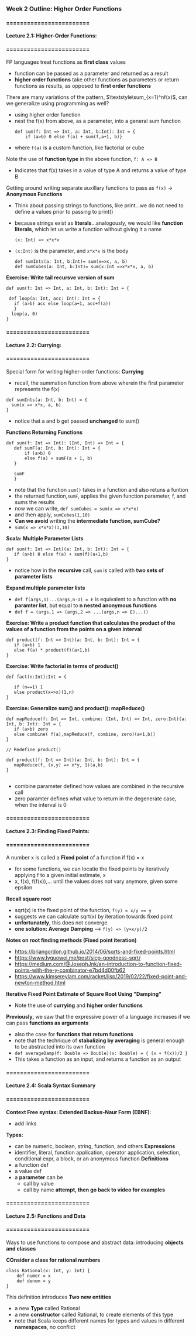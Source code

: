 ### Week 2 Outline: Higher Order Functions
 
#### ========================
**Lecture 2.1: Higher-Order Functions:**
#### ========================
 
FP languages treat functions as **first class** values
- function can be passed as a parameter and returned as a result
- **higher order functions** take other functions as parameters or return functions as results, as opposed to **first order functions**
 
There are many variations of the pattern, $\textstyle\sum_{x=1}^nf(x)$, can we generalize using programming as well?
- using higher order function
- nest the f(x) from above, as a parameter, into a general sum function 
   ```
   def sum(f: Int => Int, a: Int, b:Int): Int = {
       if (a>b) 0 else f(a) + sum(f,a+1, b)}
   ```
- where `f(a)` is a custom function, like factorial or cube
 
Note the use of **function type** in the above function, `f: A => B`
- Indicates that f(x) takes in a value of type A and returns a value of type B
 
Getting around writing separate auxillary functions to pass as `f(x)` -> **Anonymous Functions**
- Think about passing strings to functions, like print...we do not need to define a values prior to passing to print()
- because strings exist as **literals**...analogously, we would like **function literals**, which let us write a function without giving it a name
 
   ```
   (x: Int) => x*x*x
   ```
- `(x:Int)` is the parameter, and `x*x*x` is the body
   ```
   def sumInts(a: Int, b:Int)= sum(x=>x, a, b)
   def sumCubes(a: Int, b:Int)= sum(x:Int =>x*x*x, a, b)
   ```
 
**Exercise: Write tail recursve version of sum**
 
```
def sum(f: Int => Int, a: Int, b: Int): Int = {
 
 def loop(a: Int, acc: Int): Int = {
   if (a>b) acc else loop(a+1, acc+f(a))
   }
  loop(a, 0)
}
```
 
#### ========================
**Lecture 2.2: Currying:**
#### ========================
 
Special form for writing higher-order functions: **Currying**
- recall, the summation function from above wherein the first parameter represents the f(x)
 ```
 def sumInts(a: Int, b: Int) = {
   sum(x => x*x, a, b)
 }
 ```
- notice that a and b get passed **unchanged** to sum()
 
**Functions Returning Functions**
```
def sum(f: Int => Int): (Int, Int) => Int = {
   def sumF(a: Int, b: Int): Int = {
       if (a>b) 0
       else f(a) + sumF(a + 1, b)
   }
  
   sumF
   }
```
- note that the function `sum()` takes in a function and also retuns a funtion
- the returned function,`sumF`, applies the given function parameter, f, and sums the results
- now we can write, `def sumCubes = sum(x => x*x*x)`
- and then apply, `sumCubes(1,10)`
- **Can we avoid** writing the **intermediate function, sumCube?**
 - `sum(x => x*x*x)(1,10)`
 
**Scala: Multiple Parameter Lists**
```
def sum(f: Int => Int)(a: Int, b: Int): Int = {
   if (a>b) 0 else f(a) + sum(f)(a+1,b)
}
```
- notice how in the **recursive** call, `sum` is called with **two sets of parameter lists**
 
**Expand multiple parameter lists**
- `def f(args,1)...(args,n-1) = E` is equivalent to a function with **no paramter list**, but equal to **n nested anonymous functions**
- `def f = (args,1 => (args,2 => ...(args,n => E)...))`
 
 
**Exercise: Write a product function that calculates the product of the values of a function from the points on a given interval**
```
def product(f: Int => Int)(a: Int, b: Int): Int = {
   if (a>b) 1
   else f(a) * product(f)(a+1,b)
}
```
**Exercise: Write factorial in terms of product()**
```
def fact(n:Int):Int = {
 
   if (n==1) 1
   else product(x=>x)(1,n)
}
```
**Exercise: Generalize sum() and product(): mapReduce()**
```
def mapReduce(f: Int => Int, combine: (Int, Int) => Int, zero:Int)(a: Int, b: Int): Int = {
   if (a>b) zero
   else combine( f(a),mapReduce(f, combine, zero)(a+1,b))
}
 
// Redefine product()
 
def product(f: Int => Int)(a: Int, b: Int): Int = {
   mapReduce(f, (x,y) => x*y, 1)(a,b)
}
 
```
- combine parameter defined how values are combined in the recursive call
- zero paramter defines what value to return in the degenerate case, when the interval is 0
 
#### ========================
**Lecture 2.3: Finding Fixed Points:**
#### ========================
 
A number x is called a **Fixed point** of a function if f(x) = x
- for some functions, we can locatie the fixed points by iteratively applying f to a given initial estimate, x
- x, f(x), f(f(x)),... until the values does not vary anymore, given some epsilon

**Recall square root**
- sqrt(x) is the fixed point of the function, `f(y) = x/y == y`
- suggests we can calculate sqrt(x) by iteration towards fixed point 
- **unfortunately**, this does not converge
- **one solution: Average Damping** --> `f(y) => (y+x/y)/2` 
  
**Notes on root finding methods (Fixed point iteration)**
- https://briangordon.github.io/2014/06/sqrts-and-fixed-points.html
- https://www.lvguowei.me/post/sicp-goodness-sqrt/
- https://medium.com/@JosephJnk/an-introduction-to-function-fixed-points-with-the-y-combinator-e7bd4d00fb62
- https://www.kimsereylam.com/racket/lisp/2019/02/22/fixed-point-and-newton-method.html

**Iterative Fixed Point Estimate of Square Root Using "Damping"**
- Note the use of **currying** and **higher order functions**


**Previously,** we saw that the expressive power of a language increases if we can pass **functions as arguments**
- also the case for **functions that return functions**
- note that the technique of **stabalizing by averaging** is general enough to be abstracted into its own function 
- `def averageDamp(f: Double => Double)(x: Double) = { (x + f(x))/2 }`
- This takes a function as an input, and returns a function as an output


#### ========================
**Lecture 2.4: Scala Syntax Summary**
#### ========================

**Context Free syntax: Extended Backus-Naur Form (EBNF)**:
- add links

**Types:**
- can be numeric, boolean, string, function, and others 
**Expressions**
- identifier, literal, function application, operator application, selection, conditional expr, a block, or an anonymous function
**Definitions**
- a function def
- a value def 
- a **parameter** can be 
  - call by value 
  - call by name 
**attempt, then go back to video for examples**


#### ========================
**Lecture 2.5: Functions and Data**
#### ========================

Ways to use functions to compose and abstract data: introducing **objects and classes**

**COnsider a class for rational numbers**
```
class Rational(x: Int, y: Int) {
    def numer = x
    def denom = y 
}
```
This definition introduces **Two new entities**
- a new **Type** called Rational
- a new **constructor** called Rational, to create elements of this type 
- note that Scala keeps different names for types and values in different **namespaces**, no conflict 




